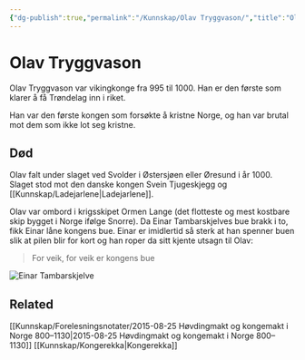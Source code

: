 ```yaml
---
{"dg-publish":true,"permalink":"/Kunnskap/Olav Tryggvason/","title":"Olav Tryggvason","tags":["historie"]}
---
```



# Olav Tryggvason
Olav Tryggvason var vikingkonge fra 995 til 1000. Han er den første som klarer å få Trøndelag inn i riket. 

Han var den første kongen som forsøkte å kristne Norge, og han var brutal mot dem som ikke lot seg kristne. 

## Død
Olav falt under slaget ved Svolder i Østersjøen eller Øresund i år 1000. Slaget stod mot den danske kongen Svein Tjugeskjegg og [[Kunnskap/Ladejarlene\|Ladejarlene]].

Olav var ombord i krigsskipet Ormen Lange (det flotteste og mest kostbare skip bygget i Norge ifølge Snorre). Da Einar Tambarskjelves bue brakk i to, fikk Einar låne kongens bue. Einar er imidlertid så sterk at han spenner buen slik at pilen blir for kort og han roper da sitt kjente utsagn til Olav: 

> For veik, for veik er kongens bue
	
![Einar Tambarskjelve](https://media.snl.no/media/70346/standard_Einar_Tambarskjelve.jpg)

## Related
[[Kunnskap/Forelesningsnotater/2015-08-25 Høvdingmakt og kongemakt i Norge 800–1130\|2015-08-25 Høvdingmakt og kongemakt i Norge 800–1130]]
[[Kunnskap/Kongerekka\|Kongerekka]]
